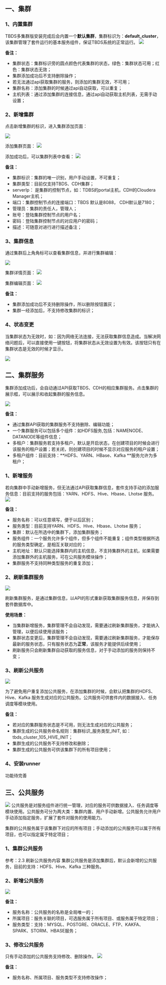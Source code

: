 ## 一、集群

### 1、内置集群

TBDS多集群版安装完成后会内置一个**默认集群**，集群标识为：**default\_cluster**，该集群管理了套件运行的基本服务组件，保证TBDS系统的正常运行。
![](../pictures/default_cluster.png)

**备注：**

- 集群状态：集群标识旁的圆点颜色代表集群的状态，绿色：集群状态可用；红色：集群状态无效；
- 集群添加成功后不支持删除操作；
- 若无法通过api获取集群的服务，则添加的集群无效，不可用；
- 集群名称：添加集群的时候通过api自动获取，可以重复；
- 主机列表：通过添加集群的连接信息，通过api自动获取主机列表，无需手动设置；

### 2、新增集群

点击新增集群的标识，进入集群添加页面：

![](../pictures/add_button.png)

添加集群页面：
![](../pictures/add_cluster.png)

添加成功后，可以集群列表中查看：
![](../pictures/cluster_added.png)


**备注：**

- 集群标识：集群的唯一识别，用户手动设置，不可重复；
- 集群类型：目前仅支持TBDS、CDH集群；
- serverIp： 是集群的控制节点，如：TDBS的portal主机，CDH的Cloudera Manager主机；
- 端口：集群控制节点的连接端口：TBDS 默认是8088， CDH默认是7180；
- 管理员：集群的责任人，管理人；
- 账号：登陆集群控制节点的用户名；
- 密码：登陆集群控制节点的对应用户的密码；
- 描述：可随意对进行进行描述备注；


### 3、集群信息
通过集群后上角角标可以查看集群信息，并进行集群编辑：

![](../pictures/cluster_info.png)

集群详情页面：
![](../pictures/cluster_detail.png)

集群编辑页面：
![](../pictures/cluster_edits.png)

**备注：**
- 集群添加成功后不支持删除操作，所以删除按钮置灰；
- 集群一经添加后，不支持修改集群的标识；


### 4、状态变更

当集群状态为无效时，如：因为网络无法连接，无法获取集群信息造成。当解决网络问题后，可以直接使用一键按钮，将集群状态从无效设置为有效。该按钮只有在集群状态是无效的时候才显示。

![](../pictures/edit_status.png)


## 二、集群服务
集群添加成功后，会自动通过API获取TBDS、CDH的相应集群服务。点击集群的展示框，可以展示和收起集群的服务信息。

![](../pictures/add_service.png)


**备注：**
- 通过集群API获取的集群服务不支持删除、编辑功能；
- 一个集群服务可以包括多个组件：如HDFS服务,包括：NAMENODE、DATANODE等组件信息；
- 多租户：集群服务若支持多租户，默认是开启状态，在创建项目的时候会进行该服务的租户设置；若关闭，则创建项目的时候不显示对应服务的租户设置；
- 多租户组件：目前支持：**HDFS、YARN、HBase、Kafka **服务允许为多租户；

### 1、新增服务

若向集群中手动新增服务，但无法通过API获取集群信息，套件支持手动的添加服务信息：目前支持的服务包括：YARN、HDFS、Hive、Hbase、Lhotse 服务。
![](../pictures/add_service.png)

**备注：**
- 服务名称：可以任意填写，便于以后区别；
- 服务类型：目前支持YARN、HDFS、Hive、Hbase、Lhotse 服务；
- 集群：默认在所选中的集群下，添加集群服务；
- 服务组件：一个服务允许多个组件，但多个组件不能重复；组件类型根据所选的服务类型确定，是相互关联对应的；
- 主机地址：默认只能选择集群内的主机信息，不支持集群外的主机，如果需要添加集群外的主机服务，可在公共服务模块操作；
- 集群服务不支持同种类型服务的重复添加；

### 2、刷新集群服务

![](../pictures/refresh_service.png)

刷新集群服务，是通过集群信息，以API的形式重新获取集群服务信息，并保存到套件数据库中。

**使用场景：**
- 当集群新增服务，集群管理不会自动发现，需要通过刷新集群服务，才能纳入管理，以便后续使用该服务；
- 集群状态变更后，集群管理不会自动发现，需要通过刷新集群服务，才能保存最新的服务状态，只有服务状态为**正常**，该服务才能提供后续使用；
- 刷新服务只会刷新集群自动获取的服务信息，对于手动添加的服务则保持不变；

### 3、刷新公共服务

![](../pictures/refresh_serddd.png)

为了避免用户重复添加公共服务，在添加集群的时候，会默认把集群的HDFS、Hive、Kafka 服务生成对应的公共服务。公共服务可供套件内的数据接入、任务调度等模块使用。

**备注：**
- 若对应的集群服务状态是不可用，则无法生成对应的公共服务；
- 集群生成的公共服务命名规则：集群标识_服务类型_INIT, 如：tbds_cluster_105_HIVE_INIT；
- 集群生成的公共服务不支持修改和删除；
- 集群生成的公共服务可供该集群下的所有项目使用；

### 4、安装runner

功能待完善



## 三、公共服务
![](../pictures/comon_server.png)
公共服务是对服务组件进行统一管理，对应的服务可供数据接入、任务调度等模块使用。公共服务可分为两大类：集群内置、用户手动新增。公共服务允许用户手动添加指定服务，扩展了套件对服务的使用能力。

集群的公共服务属于该集群下对应的所有项目；手动添加的公共服务可以属于所有项目，也可以指定属于特定项目；

### 1、集群公共服务
参考：2.3 刷新公共服务内容
集群公共服务是添加集群后，默认会新增的公共服务，目前的支持：HDFS、Hive、Kafka 三种服务。

### 2、新增公共服务
![](../pictures/add_server.png)

**备注：**
- 服务名称：公共服务的名称是全局唯一的；
- 所属项目：服务关联的项目，可选服务属于所有项目、或服务属于特定项目；
- 服务类型：支持：MYSQL、POSTGRE、ORACLE、FTP、KAKFA、SPARK、STORM、HBASE服务；


### 3、修改公共服务
只有手动添加的公共服务支持修改、删除操作。
![](../pictures/edit_server.png)

**备注：**
- 服务名称、所属项目、服务类型不支持修改操作；

